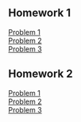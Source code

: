 ## Homework 1
[Problem 1](https://colab.research.google.com/drive/1E-OkvhQ5PIR7OJKxeP5Kd0uv6Hy_awxo#scrollTo=kf3X-oqktv0D) <br />
[Problem 2](https://colab.research.google.com/drive/1W6xii4ptUY_DQ-StXIivYI20iB3GDpue) <br />
[Problem 3](https://colab.research.google.com/drive/1zSlUWFiWr31uiX9aqrMS3dHtcHbLLBLw)

## Homework 2 
[Problem 1](https://colab.research.google.com/drive/15UPIyBuPBFv_Xk3v44AGa9tSLyX7NlbZ) <br />
[Problem 2](https://colab.research.google.com/drive/17Fna3lBQmSqs2INmH0UnALCJXrqnp-LI) <br />
[Problem 3](https://colab.research.google.com/drive/1J0uzMQWpA6eOP2N9o2o5sgUKIf1iUsG8w)


